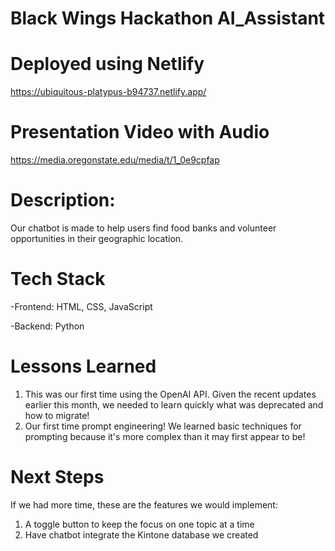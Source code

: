# Black Wings Hackathon AI_Assistant

# Deployed using Netlify 
https://ubiquitous-platypus-b94737.netlify.app/

# Presentation Video with Audio 
https://media.oregonstate.edu/media/t/1_0e9cpfap


# Description:
Our chatbot is made to help users find food banks and volunteer opportunities in their geographic location.

# Tech Stack
-Frontend: HTML, CSS, JavaScript

-Backend: Python

# Lessons Learned
1. This was our first time using the OpenAI API. Given the recent updates earlier this month, we needed to learn quickly what was deprecated and how to migrate!
2. Our first time prompt engineering! We learned basic techniques for prompting because it's more complex than it may first appear to be!

# Next Steps
If we had more time, these are the features we would implement:

1. A toggle button to keep the focus on one topic at a time
2. Have chatbot integrate the Kintone database we created
 
